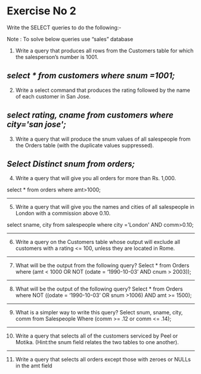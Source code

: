
# Exercise No 2

Write the SELECT queries to do the following:-

Note : To solve below queries use “sales” database

1. Write a query that produces all rows from the Customers table for which the 
salesperson’s number is 1001.

_select * from customers where snum =1001;_
----------------------------------------------------
2. Write a select command that produces the rating followed by the name of each 
customer in San Jose.

_select rating, cname from customers where city='san jose';_
----------------------------------------------------
3. Write a query that will produce the snum values of all salespeople from the Orders 
table (with the duplicate values suppressed).

_Select Distinct snum from orders;_ 
----------------------------------------------------
4. Write a query that will give you all orders for more than Rs. 1,000.

select * from orders where amt>1000;

----------------------------------------------------
5. Write a query that will give you the names and cities of all salespeople in London with a commission above 0.10.

select sname, city from salespeople where city ='London' AND comm>0.10;

----------------------------------------------------
6. Write a query on the Customers table whose output will exclude all customers with a 
rating <= 100, unless they are located in Rome.
----------------------------------------------------
7. What will be the output from the following query?
Select * from Orders
where (amt < 1000 OR
NOT (odate = ‘1990-10-03’
AND cnum > 2003));
----------------------------------------------------
8. What will be the output of the following query?
Select * from Orders
where NOT ((odate = ‘1990-10-03’ OR snum >1006) AND amt >= 1500);
----------------------------------------------------
9. What is a simpler way to write this query?
Select snum, sname, city, comm from Salespeople
Where (comm >= .12 or comm <= .14);
----------------------------------------------------
10. Write a query that selects all of the customers serviced by Peel or Motika. 
(Hint:the snum field relates the two tables to one another).
----------------------------------------------------
11. Write a query that selects all orders except those with zeroes or NULLs in the amt 
field